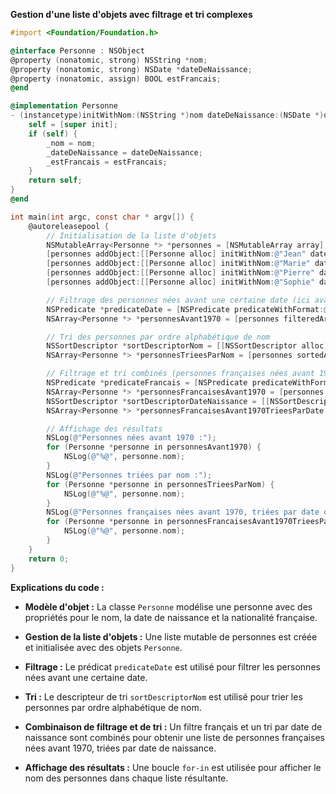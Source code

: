 **Gestion d'une liste d'objets avec filtrage et tri complexes**

```objective-c
#import <Foundation/Foundation.h>

@interface Personne : NSObject
@property (nonatomic, strong) NSString *nom;
@property (nonatomic, strong) NSDate *dateDeNaissance;
@property (nonatomic, assign) BOOL estFrancais;
@end

@implementation Personne
- (instancetype)initWithNom:(NSString *)nom dateDeNaissance:(NSDate *)dateDeNaissance estFrancais:(BOOL)estFrancais {
    self = [super init];
    if (self) {
        _nom = nom;
        _dateDeNaissance = dateDeNaissance;
        _estFrancais = estFrancais;
    }
    return self;
}
@end

int main(int argc, const char * argv[]) {
    @autoreleasepool {
        // Initialisation de la liste d'objets
        NSMutableArray<Personne *> *personnes = [NSMutableArray array];
        [personnes addObject:[[Personne alloc] initWithNom:@"Jean" dateDeNaissance:[NSDate dateWithTimeIntervalSince1970:946684800] estFrancais:YES]];
        [personnes addObject:[[Personne alloc] initWithNom:@"Marie" dateDeNaissance:[NSDate dateWithTimeIntervalSince1970:978307200] estFrancais:NO]];
        [personnes addObject:[[Personne alloc] initWithNom:@"Pierre" dateDeNaissance:[NSDate dateWithTimeIntervalSince1970:920803200] estFrancais:YES]];
        [personnes addObject:[[Personne alloc] initWithNom:@"Sophie" dateDeNaissance:[NSDate dateWithTimeIntervalSince1970:964982400] estFrancais:NO]];

        // Filtrage des personnes nées avant une certaine date (ici avant 1970-01-01)
        NSPredicate *predicateDate = [NSPredicate predicateWithFormat:@"dateDeNaissance < %@", [NSDate dateWithTimeIntervalSince1970:0]];
        NSArray<Personne *> *personnesAvant1970 = [personnes filteredArrayUsingPredicate:predicateDate];

        // Tri des personnes par ordre alphabétique de nom
        NSSortDescriptor *sortDescriptorNom = [[NSSortDescriptor alloc] initWithKey:@"nom" ascending:YES];
        NSArray<Personne *> *personnesTrieesParNom = [personnes sortedArrayUsingDescriptors:@[sortDescriptorNom]];

        // Filtrage et tri combinés (personnes françaises nées avant 1970, triées par date de naissance)
        NSPredicate *predicateFrancais = [NSPredicate predicateWithFormat:@"estFrancais == YES"];
        NSArray<Personne *> *personnesFrancaisesAvant1970 = [personnes filteredArrayUsingPredicate:predicateFrancais];
        NSSortDescriptor *sortDescriptorDateNaissance = [[NSSortDescriptor alloc] initWithKey:@"dateDeNaissance" ascending:YES];
        NSArray<Personne *> *personnesFrancaisesAvant1970TrieesParDate = [personnesFrancaisesAvant1970 sortedArrayUsingDescriptors:@[sortDescriptorDateNaissance]];

        // Affichage des résultats
        NSLog(@"Personnes nées avant 1970 :");
        for (Personne *personne in personnesAvant1970) {
            NSLog(@"%@", personne.nom);
        }
        NSLog(@"Personnes triées par nom :");
        for (Personne *personne in personnesTrieesParNom) {
            NSLog(@"%@", personne.nom);
        }
        NSLog(@"Personnes françaises nées avant 1970, triées par date de naissance :");
        for (Personne *personne in personnesFrancaisesAvant1970TrieesParDate) {
            NSLog(@"%@", personne.nom);
        }
    }
    return 0;
}
```

**Explications du code :**

* **Modèle d'objet :** La classe `Personne` modélise une personne avec des propriétés pour le nom, la date de naissance et la nationalité française.

* **Gestion de la liste d'objets :** Une liste mutable de personnes est créée et initialisée avec des objets `Personne`.

* **Filtrage :** Le prédicat `predicateDate` est utilisé pour filtrer les personnes nées avant une certaine date.

* **Tri :** Le descripteur de tri `sortDescriptorNom` est utilisé pour trier les personnes par ordre alphabétique de nom.

* **Combinaison de filtrage et de tri :** Un filtre français et un tri par date de naissance sont combinés pour obtenir une liste de personnes françaises nées avant 1970, triées par date de naissance.

* **Affichage des résultats :** Une boucle `for-in` est utilisée pour afficher le nom des personnes dans chaque liste résultante.
